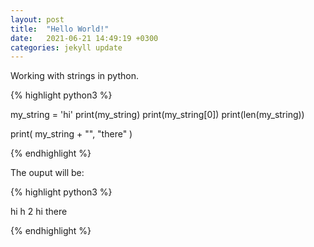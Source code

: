 ```yaml
---
layout: post
title:  "Hello World!"
date:   2021-06-21 14:49:19 +0300
categories: jekyll update
---
```


Working with strings in python.

{% highlight python3 %}

my_string = 'hi'
print(my_string)
print(my_string[0])
print(len(my_string))

print( my_string + "", "there" )

{% endhighlight %}

The ouput will be: 

{% highlight python3 %}

hi
h
2
hi there

{% endhighlight %}